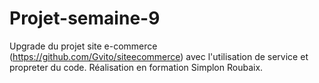 # Projet-semaine-9

Upgrade du projet site e-commerce (https://github.com/Gvito/siteecommerce) avec l'utilisation de service et propreter du code.
Réalisation en formation Simplon Roubaix.
